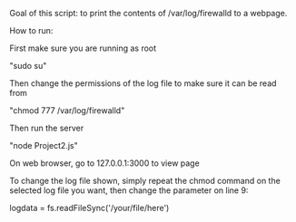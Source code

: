 
Goal of this script: to print the contents of /var/log/firewalld to a webpage.

How to run:

First make sure you are running as root

"sudo su"

Then change the permissions of the log file to make sure it can be read from

"chmod 777 /var/log/firewalld"

Then run the server

"node Project2.js"

On web browser, go to 127.0.0.1:3000 to view page

To change the log file shown, simply repeat the chmod command on the selected log file you want, then change the parameter on line 9:

logdata = fs.readFileSync('/your/file/here')
